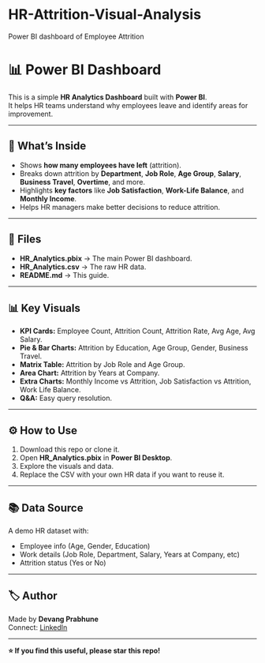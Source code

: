 # HR-Attrition-Visual-Analysis
Power BI dashboard of Employee Attrition 
# 📊 Power BI Dashboard

This is a simple **HR Analytics Dashboard** built with **Power BI**.  
It helps HR teams understand why employees leave and identify areas for improvement.

---

## 📌 What’s Inside

- Shows **how many employees have left** (attrition).
- Breaks down attrition by **Department**, **Job Role**, **Age Group**, **Salary**, **Business Travel**, **Overtime**, and more.
- Highlights **key factors** like **Job Satisfaction**, **Work-Life Balance**, and **Monthly Income**.
- Helps HR managers make better decisions to reduce attrition.

---

## 📁 Files

- **HR_Analytics.pbix** → The main Power BI dashboard.
- **HR_Analytics.csv** → The raw HR data.
- **README.md** → This guide.

---

## 📊 Key Visuals

- **KPI Cards:** Employee Count, Attrition Count, Attrition Rate, Avg Age, Avg Salary.
- **Pie & Bar Charts:** Attrition by Education, Age Group, Gender, Business Travel.
- **Matrix Table:** Attrition by Job Role and Age Group.
- **Area Chart:** Attrition by Years at Company.
- **Extra Charts:** Monthly Income vs Attrition, Job Satisfaction vs Attrition, Work Life Balance.
- **Q&A:** Easy query resolution.

---

## ⚙️ How to Use

1. Download this repo or clone it.
2. Open **HR_Analytics.pbix** in **Power BI Desktop**.
3. Explore the visuals and data.
4. Replace the CSV with your own HR data if you want to reuse it.

---

## 📚 Data Source

A demo HR dataset with:
- Employee info (Age, Gender, Education)
- Work details (Job Role, Department, Salary, Years at Company, etc)
- Attrition status (Yes or No)

---

## 🏷️ Author

Made by **Devang Prabhune**  
Connect: [LinkedIn](https://www.linkedin.com/in/devang-prabhune/)

---

**⭐ If you find this useful, please star this repo!**

